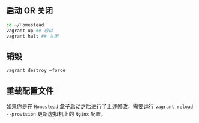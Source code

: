 ## 启动 OR 关闭
```bash
cd ~/Homestead
vagrant up ## 启动
vagrant halt ## 关闭
```
## 销毁

```bash
vagrant destroy –force
```
## 重载配置文件
如果你是在 `Homestead` 盒子启动之后进行了上述修改，需要运行 `vagrant reload --provision` 更新虚拟机上的 `Nginx` 配置。
